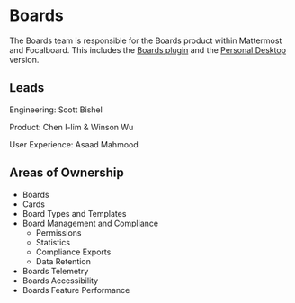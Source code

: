 # Boards

The Boards team is responsible for the Boards product within Mattermost and Focalboard. This includes the [Boards plugin](https://github.com/mattermost/focalboard) and the [Personal Desktop](https://www.focalboard.com/) version. 

## Leads

Engineering: Scott Bishel

Product: Chen I-lim & Winson Wu

User Experience:  Asaad Mahmood

## Areas of Ownership
 - Boards
 - Cards
- Board Types and Templates 
- Board Management and Compliance
  - Permissions
  - Statistics
  - Compliance Exports
  - Data Retention
- Boards Telemetry
- Boards Accessibility
- Boards Feature Performance
